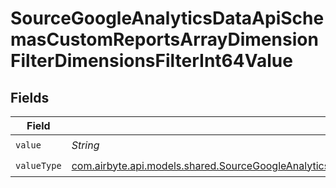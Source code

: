 # SourceGoogleAnalyticsDataApiSchemasCustomReportsArrayDimensionFilterDimensionsFilterInt64Value


## Fields

| Field                                                                                                                                                                                                                                                                                                 | Type                                                                                                                                                                                                                                                                                                  | Required                                                                                                                                                                                                                                                                                              | Description                                                                                                                                                                                                                                                                                           |
| ----------------------------------------------------------------------------------------------------------------------------------------------------------------------------------------------------------------------------------------------------------------------------------------------------- | ----------------------------------------------------------------------------------------------------------------------------------------------------------------------------------------------------------------------------------------------------------------------------------------------------- | ----------------------------------------------------------------------------------------------------------------------------------------------------------------------------------------------------------------------------------------------------------------------------------------------------- | ----------------------------------------------------------------------------------------------------------------------------------------------------------------------------------------------------------------------------------------------------------------------------------------------------- |
| `value`                                                                                                                                                                                                                                                                                               | *String*                                                                                                                                                                                                                                                                                              | :heavy_check_mark:                                                                                                                                                                                                                                                                                    | N/A                                                                                                                                                                                                                                                                                                   |
| `valueType`                                                                                                                                                                                                                                                                                           | [com.airbyte.api.models.shared.SourceGoogleAnalyticsDataApiSchemasCustomReportsArrayDimensionFilterDimensionsFilter2ExpressionsFilterFilter4ValueType](../../models/shared/SourceGoogleAnalyticsDataApiSchemasCustomReportsArrayDimensionFilterDimensionsFilter2ExpressionsFilterFilter4ValueType.md) | :heavy_check_mark:                                                                                                                                                                                                                                                                                    | N/A                                                                                                                                                                                                                                                                                                   |